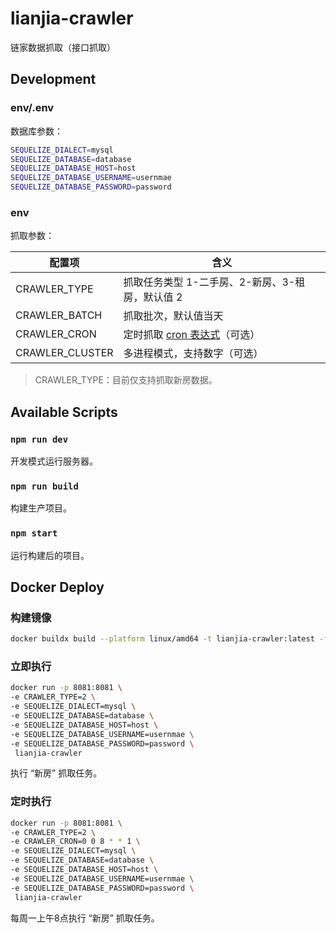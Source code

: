 # lianjia-crawler

链家数据抓取（接口抓取）

## Development

### env/.env 

数据库参数：

```bash
SEQUELIZE_DIALECT=mysql
SEQUELIZE_DATABASE=database
SEQUELIZE_DATABASE_HOST=host
SEQUELIZE_DATABASE_USERNAME=usernmae
SEQUELIZE_DATABASE_PASSWORD=password
```

### env

抓取参数：

| 配置项          | 含义                                                         |
| --------------- | ------------------------------------------------------------ |
| CRAWLER_TYPE    | 抓取任务类型 1-二手房、2-新房、3-租房，默认值 2              |
| CRAWLER_BATCH   | 抓取批次，默认值当天                                         |
| CRAWLER_CRON    | 定时抓取 [cron 表达式](https://www.npmjs.com/package/node-schedule)（可选） |
| CRAWLER_CLUSTER | 多进程模式，支持数字（可选）                                 |

> CRAWLER_TYPE：目前仅支持抓取新房数据。

## Available Scripts

### `npm run dev`

开发模式运行服务器。

### `npm run build`

构建生产项目。

### `npm start`

运行构建后的项目。

## Docker Deploy

### 构建镜像

```bash
docker buildx build --platform linux/amd64 -t lianjia-crawler:latest -f Dockerfile .
```

### 立即执行

```bash
docker run -p 8081:8081 \
-e CRAWLER_TYPE=2 \
-e SEQUELIZE_DIALECT=mysql \
-e SEQUELIZE_DATABASE=database \
-e SEQUELIZE_DATABASE_HOST=host \
-e SEQUELIZE_DATABASE_USERNAME=usernmae \
-e SEQUELIZE_DATABASE_PASSWORD=password \
 lianjia-crawler
```

执行 “新房” 抓取任务。

### 定时执行

```bash
docker run -p 8081:8081 \
-e CRAWLER_TYPE=2 \
-e CRAWLER_CRON=0 0 8 * * 1 \
-e SEQUELIZE_DIALECT=mysql \
-e SEQUELIZE_DATABASE=database \
-e SEQUELIZE_DATABASE_HOST=host \
-e SEQUELIZE_DATABASE_USERNAME=usernmae \
-e SEQUELIZE_DATABASE_PASSWORD=password \
 lianjia-crawler
```

每周一上午8点执行 “新房” 抓取任务。

